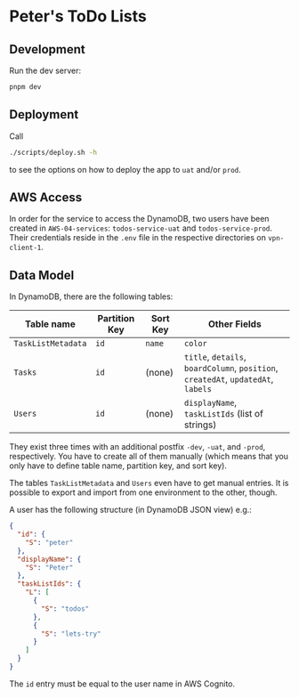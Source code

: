 # Peter's ToDo Lists

## Development

Run the dev server:

```bash
pnpm dev
```

## Deployment

Call

```bash
./scripts/deploy.sh -h
```

to see the options on how to deploy the app to `uat`
and/or `prod`.

## AWS Access

In order for the service to access the DynamoDB, two users have been created in
`AWS-04-services`: `todos-service-uat` and `todos-service-prod`. Their credentials
reside in the `.env` file in the respective directories on `vpn-client-1`.

## Data Model

In DynamoDB, there are the following tables:

 | Table name         | Partition Key | Sort Key | Other Fields                                                                      |
 | ------------------ | ------------- | -------- | --------------------------------------------------------------------------------- |
 | `TaskListMetadata` | `id`          | `name`   | `color`                                                                           |
 | `Tasks`            | `id`          | (none)   | `title`, `details`, `boardColumn`, `position`, `createdAt`, `updatedAt`, `labels` |
 | `Users`            | `id`          | (none)   | `displayName`, `taskListIds` (list of strings)                                                     |

They exist three times with an additional postfix `-dev`, `-uat`, and `-prod`,
respectively. You have to create all of them manually (which means that you only
have to define table name, partition key, and sort key).

The tables `TaskListMetadata` and `Users` even have to get manual entries. It
is possible to export and import from one environment to the other, though.

A user has the following structure (in DynamoDB JSON view) e.g.:
```json
{
  "id": {
    "S": "peter"
  },
  "displayName": {
    "S": "Peter"
  },
  "taskListIds": {
    "L": [
      {
        "S": "todos"
      },
      {
        "S": "lets-try"
      }
    ]
  }
}
```

The `id` entry must be equal to the user name in AWS Cognito.
